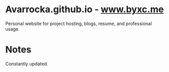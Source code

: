 Avarrocka.github.io - www.byxc.me
=================================
Personal website for project hosting, blogs, resume, and professional usage.

Notes
=================================
Constantly updated.
